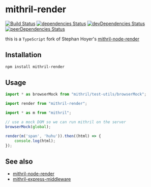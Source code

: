 # mithril-render

[![Build Status](https://travis-ci.org/tlaziuk/mithril-render.svg?branch=master)](https://travis-ci.org/tlaziuk/mithril-render)
[![dependencies Status](https://david-dm.org/tlaziuk/mithril-render/status.svg)](https://david-dm.org/tlaziuk/mithril-render)
[![devDependencies Status](https://david-dm.org/tlaziuk/mithril-render/dev-status.svg)](https://david-dm.org/tlaziuk/mithril-render?type=dev)
[![peerDependencies Status](https://david-dm.org/tlaziuk/mithril-render/peer-status.svg)](https://david-dm.org/tlaziuk/mithril-render?type=peer)

this is a `TypeScript` fork  of Stephan Hoyer's [mithril-node-render](https://github.com/StephanHoyer/mithril-node-render/)

## Installation

``` sh
npm install mithril-render
```

## Usage

``` typescript
import * as browserMock from "mithril/test-utils/browserMock";

import render from "mithril-render";

import * as m from "mithril";

// use a mock DOM so we can run mithril on the server
browserMock(global);

render(m('span', 'huhu')).then((html) => {
    console.log(html);
});
```

## See also

* [mithril-node-render](https://github.com/StephanHoyer/mithril-node-render/)
* [mithril-express-middleware](https://github.com/tlaziuk/mithril-express-middleware/)
